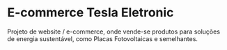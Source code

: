 # E-commerce Tesla Eletronic

Projeto de website / e-commerce, onde vende-se produtos para soluções de energia sustentável, como Placas Fotovoltaicas e semelhantes.
